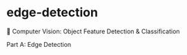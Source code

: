 # edge-detection
👀 Computer Vision: Object Feature Detection & Classification
<p></p>
Part A: Edge Detection
